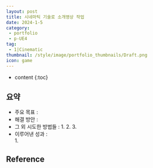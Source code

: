 ```yaml
---
layout: post
title: 시네마틱 기술로 소개영상 작업
date: 2024-1-5
category: 
 - portfolio
 - p-UE4
tag:
 - 1|Cinematic
thumbnail: /style/image/portfolio_thumbnails/Draft.png
icon: game
---
```


* content
{:toc}

## 요약

- 주요 목표 : 
- 해결 방안 : 
- 그 외 시도한 방법들 : 
    1. 
    2. 
    3. 
- 이루어낸 성과 :  
    1. 

## 

## 

## 

## Reference
